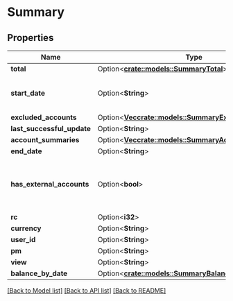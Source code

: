 # Summary

## Properties

Name | Type | Description | Notes
------------ | ------------- | ------------- | -------------
**total** | Option<[**crate::models::SummaryTotal**](summary_total.md)> |  | [optional]
**start_date** | Option<**String**> | date format-- yyyy-MM-dd | [optional]
**excluded_accounts** | Option<[**Vec<crate::models::SummaryExcludedAccounts>**](summary_excludedAccounts.md)> |  | [optional]
**last_successful_update** | Option<**String**> |  | [optional]
**account_summaries** | Option<[**Vec<crate::models::SummaryAccountSummaries>**](summary_accountSummaries.md)> |  | [optional]
**end_date** | Option<**String**> |  | [optional]
**has_external_accounts** | Option<**bool**> | indicator of user having configured any external accounts | [optional]
**rc** | Option<**i32**> |  | [optional]
**currency** | Option<**String**> |  | [optional]
**user_id** | Option<**String**> |  | [optional]
**pm** | Option<**String**> |  | [optional]
**view** | Option<**String**> |  | [optional]
**balance_by_date** | Option<[**crate::models::SummaryBalanceByDate**](summary_balanceByDate.md)> |  | [optional]

[[Back to Model list]](../README.md#documentation-for-models) [[Back to API list]](../README.md#documentation-for-api-endpoints) [[Back to README]](../README.md)


